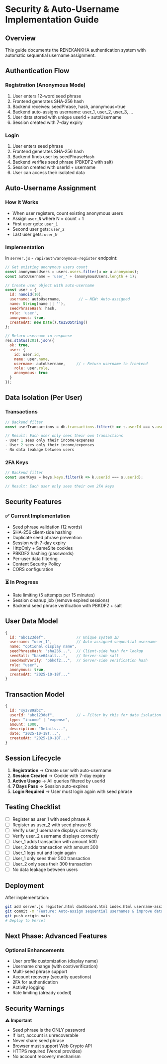 # Security & Auto-Username Implementation Guide

## Overview
This guide documents the RENEKANKHA authentication system with automatic sequential username assignment.

## Authentication Flow

### Registration (Anonymous Mode)
1. User enters 12-word seed phrase
2. Frontend generates SHA-256 hash
3. Backend receives: seedPhrase, hash, anonymous=true
4. Backend auto-assigns username: user_1, user_2, user_3, ...
5. User data stored with unique userId + autoUsername
6. Session created with 7-day expiry

### Login
1. User enters seed phrase
2. Frontend generates SHA-256 hash
3. Backend finds user by seedPhraseHash
4. Backend verifies seed phrase (PBKDF2 with salt)
5. Session created with userId + username
6. User can access their isolated data

## Auto-Username Assignment

### How It Works
- When user registers, count existing anonymous users
- Assign `user_N` where N = count + 1
- First user gets: `user_1`
- Second user gets: `user_2`
- Last user gets: `user_N`

### Implementation

In `server.js` - `/api/auth/anonymous-register` endpoint:

```javascript
// Get existing anonymous users count
const anonymousUsers = users.users.filter(u => u.anonymous);
const autoUsername = 'user_' + (anonymousUsers.length + 1);

// Create user object with auto-username
const user = {
  id: nanoid(10),
  username: autoUsername,        // ← NEW: Auto-assigned
  name: String(name || ''),
  seedPhraseHash: hash,
  role: 'user',
  anonymous: true,
  createdAt: new Date().toISOString()
};

// Return username in response
res.status(201).json({
  ok: true,
  user: {
    id: user.id,
    name: user.name,
    username: autoUsername,     // ← Return username to frontend
    role: user.role,
    anonymous: true
  }
});
```

## Data Isolation (Per User)

### Transactions
```javascript
// Backend filter
const userTransactions = db.transactions.filter(t => t.userId === s.userId);

// Result: Each user only sees their own transactions
- User 1 sees only their income/expenses
- User 2 sees only their income/expenses
- No data leakage between users
```

### 2FA Keys
```javascript
// Backend filter
const userKeys = keys.keys.filter(k => k.userId === s.userId);

// Result: Each user only sees their own 2FA keys
```

## Security Features

### ✅ Current Implementation
- Seed phrase validation (12 words)
- SHA-256 client-side hashing
- Duplicate seed phrase prevention
- Session with 7-day expiry
- HttpOnly + SameSite cookies
- PBKDF2 hashing (passwords)
- Per-user data filtering
- Content Security Policy
- CORS configuration

### ⏳ In Progress
- Rate limiting (5 attempts per 15 minutes)
- Session cleanup job (remove expired sessions)
- Backend seed phrase verification with PBKDF2 + salt

## User Data Model

```javascript
{
  id: "abc123def",              // Unique system ID
  username: "user_1",           // Auto-assigned sequential username
  name: "optional display name",
  seedPhraseHash: "sha256...",  // Client-side hash for lookup
  seedSalt: "base64salt...",    // Server-side salt
  seedHashVerify: "pbkdf2...",  // Server-side verification hash
  role: "user",
  anonymous: true,
  createdAt: "2025-10-18T..."
}
```

## Transaction Model

```javascript
{
  id: "xyz789abc",
  userId: "abc123def",          // ← Filter by this for data isolation
  type: "income" | "expense",
  amount: 1000,
  description: "Details...",
  date: "2025-10-18T...",
  createdAt: "2025-10-18T..."
}
```

## Session Lifecycle

1. **Registration** → Create user with auto-username
2. **Session Created** → Cookie with 7-day expiry
3. **Active Usage** → All queries filtered by userId
4. **7 Days Pass** → Session auto-expires
5. **Login Required** → User must login again with seed phrase

## Testing Checklist

- [ ] Register as user_1 with seed phrase A
- [ ] Register as user_2 with seed phrase B
- [ ] Verify user_1 username displays correctly
- [ ] Verify user_2 username displays correctly
- [ ] User_1 adds transaction with amount 500
- [ ] User_2 adds transaction with amount 300
- [ ] User_1 logs out and login again
- [ ] User_1 only sees their 500 transaction
- [ ] User_2 only sees their 300 transaction
- [ ] No data leakage between users

## Deployment

After implementation:

```bash
git add server.js register.html dashboard.html index.html username-assignment.js
git commit -m "Feature: Auto-assign sequential usernames & improve data isolation"
git push origin main
# Deploy to Vercel
```

## Next Phase: Advanced Features

### Optional Enhancements
- User profile customization (display name)
- Username change (with cost/verification)
- Multi-seed phrase support
- Account recovery (security questions)
- 2FA for authentication
- Activity logging
- Rate limiting (already coded)

## Security Warnings

⚠️ **Important**
- Seed phrase is the ONLY password
- If lost, account is unrecoverable
- Never share seed phrase
- Browser must support Web Crypto API
- HTTPS required (Vercel provides)
- No account recovery mechanism
